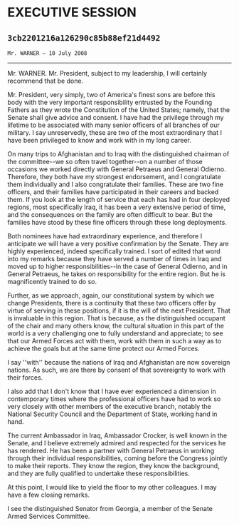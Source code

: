 # EXECUTIVE SESSION
## `3cb2201216a126290c85b88ef21d4492`
`Mr. WARNER — 10 July 2008`

---


Mr. WARNER. Mr. President, subject to my leadership, I will certainly 
recommend that be done.

Mr. President, very simply, two of America's finest sons are before 
this body with the very important responsibility entrusted by the 
Founding Fathers as they wrote the Constitution of the United States; 
namely, that the Senate shall give advice and consent. I have had the 
privilege through my lifetime to be associated with many senior 
officers of all branches of our military. I say unreservedly, these are 
two of the most extraordinary that I have been privileged to know and 
work with in my long career.

On many trips to Afghanistan and to Iraq with the distinguished 
chairman of the committee--we so often travel together--on a number of 
those occasions we worked directly with General Petraeus and General 
Odierno. Therefore, they both have my strongest endorsement, and I 
congratulate them individually and I also congratulate their families. 
These are two fine officers, and their families have participated in 
their careers and backed them. If you look at the length of service 
that each has had in four deployed regions, most specifically Iraq, it 
has been a very extensive period of time, and the consequences on the 
family are often difficult to bear. But the families have stood by 
these fine officers through these long deployments.

Both nominees have had extraordinary experience, and therefore I 
anticipate we will have a very positive confirmation by the Senate. 
They are highly experienced, indeed specifically trained. I sort of 
edited that word into my remarks because they have served a number of 
times in Iraq and moved up to higher responsibilities--in the case of 
General Odierno, and in General Petraeus, he takes on responsibility 
for the entire region. But he is magnificently trained to do so.

Further, as we approach, again, our constitutional system by which we 
change Presidents, there is a continuity that these two officers offer 
by virtue of serving in these positions, if it is the will of the next 
President. That is invaluable in this region. That is because, as the 
distinguished occupant of the chair and many others know, the cultural 
situation in this part of the world is a very challenging one to fully 
understand and appreciate; to see that our Armed Forces act with them, 
work with them in such a way as to achieve the goals but at the same 
time protect our Armed Forces.

I say ''with'' because the nations of Iraq and Afghanistan are now 
sovereign nations. As such, we are there by consent of that sovereignty 
to work with their forces.

I also add that I don't know that I have ever experienced a dimension 
in contemporary times where the professional officers have had to work 
so very closely with other members of the executive branch, notably the 
National Security Council and the Department of State, working hand in 
hand.

The current Ambassador in Iraq, Ambassador Crocker, is well known in 
the Senate, and I believe extremely admired and respected for the 
services he has rendered. He has been a partner with General Petraeus 
in working through their individual responsibilities, coming before the 
Congress jointly to make their reports. They know the region, they know 
the background, and they are fully qualified to undertake these 
responsibilities.

At this point, I would like to yield the floor to my other 
colleagues. I may have a few closing remarks.

I see the distinguished Senator from Georgia, a member of the Senate 
Armed Services Committee.